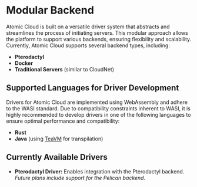# Modular Backend

Atomic Cloud is built on a versatile driver system that abstracts and streamlines the process of initiating servers. This modular approach allows the platform to support various backends, ensuring flexibility and scalability. Currently, Atomic Cloud supports several backend types, including:

- **Pterodactyl**
- **Docker**
- **Traditional Servers** (similar to CloudNet)

## Supported Languages for Driver Development

Drivers for Atomic Cloud are implemented using WebAssembly and adhere to the WASI standard. Due to compatibility constraints inherent to WASI, it is highly recommended to develop drivers in one of the following languages to ensure optimal performance and compatibility:

- **Rust**
- **Java** (using [TeaVM](https://www.teavm.org/) for transpilation)

## Currently Available Drivers

- **Pterodactyl Driver:** Enables integration with the Pterodactyl backend.  
  *Future plans include support for the Pelican backend.*